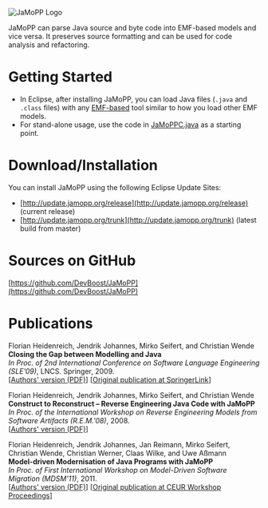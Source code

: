 ![JaMoPP Logo](Doc/org.emftext.language.java.doc/html/figures/JaMoPPLogo.png)

JaMoPP can parse Java source and byte code into EMF-based models and vice versa. It preserves source formatting and can be used for code analysis and refactoring.

# Getting Started

* In Eclipse, after installing JaMoPP, you can load Java files (`.java` and `.class` files) with any [EMF-based](https://www.eclipse.org/modeling/emf/) tool similar to how you load other EMF models.
* For stand-alone usage, use the code in [JaMoPPC.java](https://github.com/DevBoost/JaMoPP/blob/master/Utils/org.emftext.language.java.jamoppc/src/org/emftext/language/java/jamoppc/JaMoPPC.java) as a starting point.

# Download/Installation

You can install JaMoPP using the following Eclipse Update Sites:

* [http://update.jamopp.org/release](http://update.jamopp.org/release) (current release)
* [http://update.jamopp.org/trunk](http://update.jamopp.org/trunk) (latest build from master)

# Sources on GitHub

[https://github.com/DevBoost/JaMoPP](https://github.com/DevBoost/JaMoPP)

# Publications

Florian Heidenreich, Jendrik Johannes, Mirko Seifert, and Christian Wende<br/>
**Closing the Gap between Modelling and Java**<br/>
*In Proc. of 2nd International Conference on Software Language Engineering (SLE’09)*, LNCS. Springer, 2009.<br/>
[[Authors' version (PDF)](Doc/org.emftext.language.java.doc/publications/2009_SLE_JaMoPP.pdf)]
[[Original publication at SpringerLink](http://www.springerlink.com/content/f50585787w605478/)]

Florian Heidenreich, Jendrik Johannes, Mirko Seifert, and Christian Wende<br/>
**Construct to Reconstruct – Reverse Engineering Java Code with JaMoPP**<br/>
*In Proc. of the International Workshop on Reverse Engineering Models from Software Artifacts (R.E.M.’08)*, 2008.<br/>
[[Authors' version (PDF)](Doc/org.emftext.language.java.doc/publications/2009_REM_JaMoPPReverse.pdf)]


Florian Heidenreich, Jendrik Johannes, Jan Reimann, Mirko Seifert, Christian Wende, Christian Werner, Claas Wilke, and Uwe Aßmann<br/>
**Model-driven Modernisation of Java Programs with JaMoPP**<br/>
*In Proc. of First International Workshop on Model-Driven Software Migration (MDSM’11)*, 2011.<br/>
[[Authors' version (PDF)](Doc/org.emftext.language.java.doc/publications/2011_MDSM_JaMoPPModernise.pdf)]
[[Original publication at CEUR Workshop Proceedings](http://ceur-ws.org/Vol-708/)]